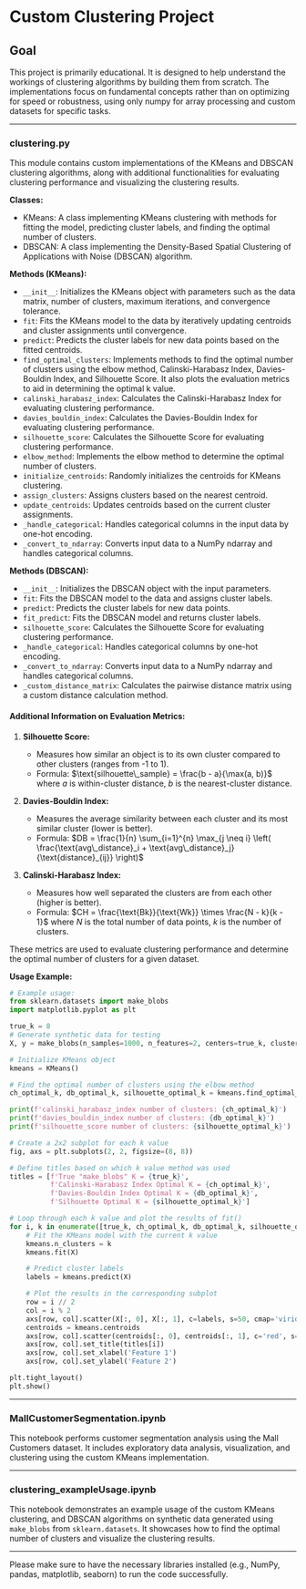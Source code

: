 # Custom Clustering Project

## Goal
This project is primarily educational. It is designed to help understand the workings of clustering algorithms by building them from scratch. The implementations focus on fundamental concepts rather than on optimizing for speed or robustness, using only numpy for array processing and custom datasets for specific tasks.

---

### clustering.py

This module contains custom implementations of the KMeans and DBSCAN clustering algorithms, along with additional functionalities for evaluating clustering performance and visualizing the clustering results.

**Classes:**
- KMeans: A class implementing KMeans clustering with methods for fitting the model, predicting cluster labels, and finding the optimal number of clusters.
- DBSCAN: A class implementing the Density-Based Spatial Clustering of Applications with Noise (DBSCAN) algorithm.

**Methods (KMeans):**
- `__init__`: Initializes the KMeans object with parameters such as the data matrix, number of clusters, maximum iterations, and convergence tolerance.
- `fit`: Fits the KMeans model to the data by iteratively updating centroids and cluster assignments until convergence.
- `predict`: Predicts the cluster labels for new data points based on the fitted centroids.
- `find_optimal_clusters`: Implements methods to find the optimal number of clusters using the elbow method, Calinski-Harabasz Index, Davies-Bouldin Index, and Silhouette Score. It also plots the evaluation metrics to aid in determining the optimal k value.
- `calinski_harabasz_index`: Calculates the Calinski-Harabasz Index for evaluating clustering performance.
- `davies_bouldin_index`: Calculates the Davies-Bouldin Index for evaluating clustering performance.
- `silhouette_score`: Calculates the Silhouette Score for evaluating clustering performance.
- `elbow_method`: Implements the elbow method to determine the optimal number of clusters.
- `initialize_centroids`: Randomly initializes the centroids for KMeans clustering.
- `assign_clusters`: Assigns clusters based on the nearest centroid.
- `update_centroids`: Updates centroids based on the current cluster assignments.
- `_handle_categorical`: Handles categorical columns in the input data by one-hot encoding.
- `_convert_to_ndarray`: Converts input data to a NumPy ndarray and handles categorical columns.

**Methods (DBSCAN):**
- `__init__`: Initializes the DBSCAN object with the input parameters.
- `fit`: Fits the DBSCAN model to the data and assigns cluster labels.
- `predict`: Predicts the cluster labels for new data points.
- `fit_predict`: Fits the DBSCAN model and returns cluster labels.
- `silhouette_score`: Calculates the Silhouette Score for evaluating clustering performance.
- `_handle_categorical`: Handles categorical columns by one-hot encoding.
- `_convert_to_ndarray`: Converts input data to a NumPy ndarray and handles categorical columns.
- `_custom_distance_matrix`: Calculates the pairwise distance matrix using a custom distance calculation method.

#### Additional Information on Evaluation Metrics:

1. **Silhouette Score:**
   - Measures how similar an object is to its own cluster compared to other clusters (ranges from -1 to 1).
   - Formula: $`\text{silhouette\_sample} = \frac{b - a}{\max(a, b)}`$ where $`a`$ is within-cluster distance, $`b`$ is the nearest-cluster distance.

2. **Davies-Bouldin Index:**
   - Measures the average similarity between each cluster and its most similar cluster (lower is better).
   - Formula: $`DB = \frac{1}{n} \sum_{i=1}^{n} \max_{j \neq i} \left( \frac{\text{avg\_distance}_i + \text{avg\_distance}_j}{\text{distance}_{ij}} \right)`$

3. **Calinski-Harabasz Index:**
   - Measures how well separated the clusters are from each other (higher is better).
   - Formula: $`CH = \frac{\text{Bk}}{\text{Wk}} \times \frac{N - k}{k - 1}`$ where $`N`$ is the total number of data points, $`k`$ is the number of clusters.

These metrics are used to evaluate clustering performance and determine the optimal number of clusters for a given dataset.

**Usage Example:**
```python
# Example usage:
from sklearn.datasets import make_blobs
import matplotlib.pyplot as plt

true_k = 8
# Generate synthetic data for testing
X, y = make_blobs(n_samples=1000, n_features=2, centers=true_k, cluster_std=0.60, random_state=1)

# Initialize KMeans object
kmeans = KMeans()

# Find the optimal number of clusters using the elbow method
ch_optimal_k, db_optimal_k, silhouette_optimal_k = kmeans.find_optimal_clusters(X, max_k=10)

print(f'calinski_harabasz_index number of clusters: {ch_optimal_k}')
print(f'davies_bouldin_index number of clusters: {db_optimal_k}')
print(f'silhouette_score number of clusters: {silhouette_optimal_k}')

# Create a 2x2 subplot for each k value
fig, axs = plt.subplots(2, 2, figsize=(8, 8))

# Define titles based on which k value method was used
titles = [f'True "make_blobs" K = {true_k}', 
          f'Calinski-Harabasz Index Optimal K = {ch_optimal_k}', 
          f'Davies-Bouldin Index Optimal K = {db_optimal_k}', 
          f'Silhouette Optimal K = {silhouette_optimal_k}']

# Loop through each k value and plot the results of fit()
for i, k in enumerate([true_k, ch_optimal_k, db_optimal_k, silhouette_optimal_k]):
    # Fit the KMeans model with the current k value
    kmeans.n_clusters = k
    kmeans.fit(X)

    # Predict cluster labels
    labels = kmeans.predict(X)

    # Plot the results in the corresponding subplot
    row = i // 2
    col = i % 2
    axs[row, col].scatter(X[:, 0], X[:, 1], c=labels, s=50, cmap='viridis')
    centroids = kmeans.centroids
    axs[row, col].scatter(centroids[:, 0], centroids[:, 1], c='red', s=100, alpha=0.75)
    axs[row, col].set_title(titles[i])
    axs[row, col].set_xlabel('Feature 1')
    axs[row, col].set_ylabel('Feature 2')

plt.tight_layout()
plt.show()
```

---

### MallCustomerSegmentation.ipynb

This notebook performs customer segmentation analysis using the Mall Customers dataset. It includes exploratory data analysis, visualization, and clustering using the custom KMeans implementation.

---

### clustering_exampleUsage.ipynb

This notebook demonstrates an example usage of the custom KMeans clustering, and DBSCAN algorithms on synthetic data generated using `make_blobs` from `sklearn.datasets`. It showcases how to find the optimal number of clusters and visualize the clustering results.

---

Please make sure to have the necessary libraries installed (e.g., NumPy, pandas, matplotlib, seaborn) to run the code successfully.

